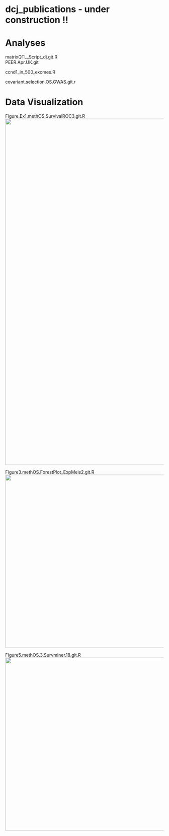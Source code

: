 # dcj_publications - under construction !!

# Analyses

matrixQTL_Script_dj.git.R  
PEER.Apr.UK.git

ccnd1_in_500_exomes.R 

covariant.selection.OS.GWAS.git.r


# Data Visualization
 
 Figure.Ex1.methOS.SurvivalROC3.git.R 
<img src=/figure3.svg width="1100">  

Figure3.methOS.ForestPlot_ExpMeis2.git.R
<img src=/figure4.svg width="550">

Figure5.methOS.3.Survminer.18.git.R
<img src=/figure4.svg width="550">
